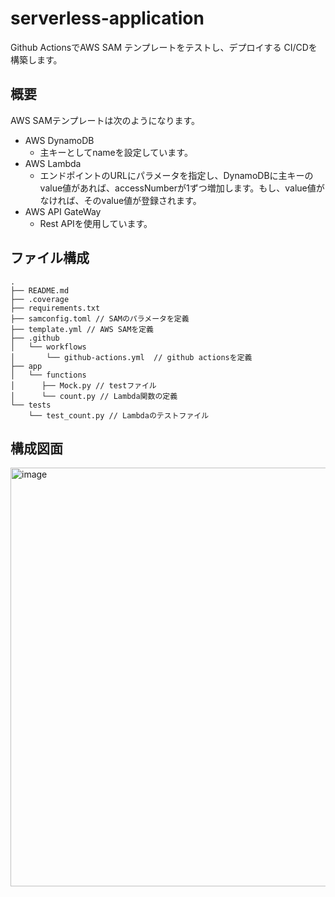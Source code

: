 # serverless-application
Github ActionsでAWS SAM テンプレートをテストし、デプロイする CI/CDを構築します。

## 概要
AWS SAMテンプレートは次のようになります。
- AWS DynamoDB
  - 主キーとしてnameを設定しています。
- AWS Lambda
  - エンドポイントのURLにパラメータを指定し、DynamoDBに主キーのvalue値があれば、accessNumberが1ずつ増加します。もし、value値がなければ、そのvalue値が登録されます。
- AWS API GateWay
  - Rest APIを使用しています。

## ファイル構成
```
.
├── README.md
├── .coverage
├── requirements.txt
├── samconfig.toml // SAMのパラメータを定義
├── template.yml // AWS SAMを定義
├── .github
│   └── workflows
│       └── github-actions.yml  // github actionsを定義
├── app
│   └── functions
│      ├── Mock.py // testファイル
│      └── count.py // Lambda関数の定義
└── tests 
    └── test_count.py // Lambdaのテストファイル
```

## 構成図面
<img width="670" alt="image" src="https://github.com/kimsarai/serverless-application/assets/144189297/99f06f53-b803-4e42-b20f-e82d3483367d">


